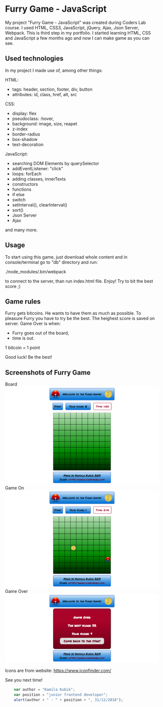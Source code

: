 # Furry Game - JavaScript
My project "Furry Game - JavaScript" was created during Coders Lab course. I used HTML, CSS3, JavaScript, jQuery, Ajax, Json Server, Webpack.
This is third step in my portfolio. I started learning HTML, CSS and JavaScript a few months ago and now I can make game as you can see.

## Used technologies
In my project I made use of, among other things:

HTML:
+ tags: header, section, footer, div, button
+ attributes: id, class, href, alt, src

CSS:
+ display: flex
+ pseudoclass: :hover,
+ background: image, size, reapet
+ z-index
+ border-radius
+ box-shadow
+ text-decoration

JavaScript:
+ searching DOM Elements by querySelector
+ addEventListener: "click"
+ loops: forEach
+ adding classes, innerTexts
+ constructors
+ functions
+ if else
+ switch
+ setInterval(), clearInterval()
+ sort()
+ Json Server
+ Ajax

and many more.

## Usage
To start using this game, just download whole content and in console/terminal go to "db" directory and run: 

 ./node_modules/.bin/webpack 
 
to connect to the server, than run index.html file. Enjoy! Try to bit the best score ;)
 
 ## Game rules
 Furry gets bitcoins. He wants to have them as much as possible. To pleasure Furry you have to try be the best. The heighest score is 
 saved on server. 
 Game Over is when:
 + Furry goes out of the board,
 + time is out. 
 
1 bitcoin = 1 point

Good luck! Be the best!

## Screenshots of Furry Game
Board
![FurryGame - Board](./images/Board%201.png)
Game On
![FurryGame - GameOn](./images/Furry_GameOn.png)
Game Over
![FurryGame - GameOver](./images/Board_Game_Over.png)

Icons are from website: https://www.iconfinder.com/

See you next time!

```javascript
	var author = "Kamila Kubik";
	var position = "junior frontend developer";
	alert(author + " - " + position + ", 31/12/2018");
```
